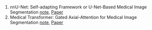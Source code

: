 1. nnU-Net: Self-adapting Framework or U-Net-Based Medical Image Segmentation [note](https://github.com/ruiyangqin2016/paper_review/blob/main/image_segmentation/nnU-Net.md), [Paper](https://arxiv.org/abs/1809.10486)
2. Medical Transformer: Gated Axial-Attention for Medical Image Segmentation [note](https://github.com/ruiyangqin2016/paper_review/blob/main/MICCAI/gated_axial.md), [Paper](https://arxiv.org/abs/2102.10662)
